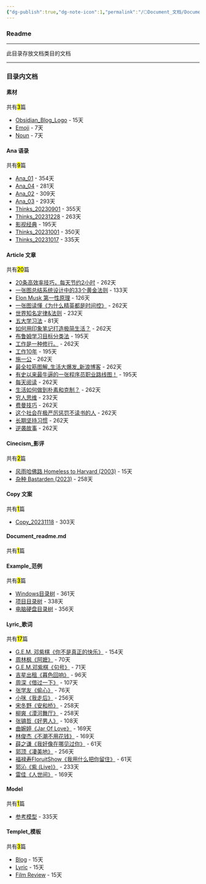 ```yaml
---
{"dg-publish":true,"dg-note-icon":1,"permalink":"/🌕Document_文档/Document_readme/","dgPassFrontmatter":true,"noteIcon":1,"created":"2024-08-24T23:09:47.569+08:00","updated":"2024-09-15T23:43:58.249+08:00"}
---
```


### Readme
--- 
此目录存放文档类目的文档
***
### 目录内文档
<p><span><h4 data-heading="素材" dir="auto">素材</h4></span></p><p><span>共有<mark>3</mark>篇</span></p><div><ul class="dataview list-view-ul"><li><span><a data-tooltip-position="top" aria-label="🌕Document_文档/素材/Obsidian_Blog_Logo.md" data-href="🌕Document_文档/素材/Obsidian_Blog_Logo.md" href="🌕Document_文档/素材/Obsidian_Blog_Logo.md" class="internal-link" target="_blank" rel="noopener">Obsidian_Blog_Logo</a> - 15天</span></li><li><span><a data-tooltip-position="top" aria-label="🌕Document_文档/素材/Emoji.md" data-href="🌕Document_文档/素材/Emoji.md" href="🌕Document_文档/素材/Emoji.md" class="internal-link" target="_blank" rel="noopener">Emoji</a> - 7天</span></li><li><span><a data-tooltip-position="top" aria-label="🌕Document_文档/素材/Noun.md" data-href="🌕Document_文档/素材/Noun.md" href="🌕Document_文档/素材/Noun.md" class="internal-link" target="_blank" rel="noopener">Noun</a> - 7天</span></li></ul></div><p><span><h4 data-heading="Ana 语录" dir="auto">Ana 语录</h4></span></p><p><span>共有<mark>9</mark>篇</span></p><div><ul class="dataview list-view-ul"><li><span><a data-tooltip-position="top" aria-label="🌕Document_文档/Ana 语录/Ana_01.md" data-href="🌕Document_文档/Ana 语录/Ana_01.md" href="🌕Document_文档/Ana 语录/Ana_01.md" class="internal-link" target="_blank" rel="noopener">Ana_01</a> - 354天</span></li><li><span><a data-tooltip-position="top" aria-label="🌕Document_文档/Ana 语录/Ana_04.md" data-href="🌕Document_文档/Ana 语录/Ana_04.md" href="🌕Document_文档/Ana 语录/Ana_04.md" class="internal-link" target="_blank" rel="noopener">Ana_04</a> - 281天</span></li><li><span><a data-tooltip-position="top" aria-label="🌕Document_文档/Ana 语录/Ana_02.md" data-href="🌕Document_文档/Ana 语录/Ana_02.md" href="🌕Document_文档/Ana 语录/Ana_02.md" class="internal-link" target="_blank" rel="noopener">Ana_02</a> - 309天</span></li><li><span><a data-tooltip-position="top" aria-label="🌕Document_文档/Ana 语录/Ana_03.md" data-href="🌕Document_文档/Ana 语录/Ana_03.md" href="🌕Document_文档/Ana 语录/Ana_03.md" class="internal-link" target="_blank" rel="noopener">Ana_03</a> - 293天</span></li><li><span><a data-tooltip-position="top" aria-label="🌕Document_文档/Ana 语录/Thinks_20230901.md" data-href="🌕Document_文档/Ana 语录/Thinks_20230901.md" href="🌕Document_文档/Ana 语录/Thinks_20230901.md" class="internal-link" target="_blank" rel="noopener">Thinks_20230901</a> - 355天</span></li><li><span><a data-tooltip-position="top" aria-label="🌕Document_文档/Ana 语录/Thinks_20231228.md" data-href="🌕Document_文档/Ana 语录/Thinks_20231228.md" href="🌕Document_文档/Ana 语录/Thinks_20231228.md" class="internal-link" target="_blank" rel="noopener">Thinks_20231228</a> - 263天</span></li><li><span><a data-tooltip-position="top" aria-label="🌕Document_文档/Ana 语录/影视经典.md" data-href="🌕Document_文档/Ana 语录/影视经典.md" href="🌕Document_文档/Ana 语录/影视经典.md" class="internal-link" target="_blank" rel="noopener">影视经典</a> - 195天</span></li><li><span><a data-tooltip-position="top" aria-label="🌕Document_文档/Ana 语录/Thinks_20231001.md" data-href="🌕Document_文档/Ana 语录/Thinks_20231001.md" href="🌕Document_文档/Ana 语录/Thinks_20231001.md" class="internal-link" target="_blank" rel="noopener">Thinks_20231001</a> - 350天</span></li><li><span><a data-tooltip-position="top" aria-label="🌕Document_文档/Ana 语录/Thinks_20231017.md" data-href="🌕Document_文档/Ana 语录/Thinks_20231017.md" href="🌕Document_文档/Ana 语录/Thinks_20231017.md" class="internal-link" target="_blank" rel="noopener">Thinks_20231017</a> - 335天</span></li></ul></div><p><span><h4 data-heading="Article 文章" dir="auto">Article 文章</h4></span></p><p><span>共有<mark>20</mark>篇</span></p><div><ul class="dataview list-view-ul"><li><span><a data-tooltip-position="top" aria-label="🌕Document_文档/Article 文章/20条高效率技巧，每天节约2小时.md" data-href="🌕Document_文档/Article 文章/20条高效率技巧，每天节约2小时.md" href="🌕Document_文档/Article 文章/20条高效率技巧，每天节约2小时.md" class="internal-link" target="_blank" rel="noopener">20条高效率技巧，每天节约2小时</a> - 262天</span></li><li><span><a data-tooltip-position="top" aria-label="🌕Document_文档/Article 文章/一张图总结系统设计中的33个黄金法则.md" data-href="🌕Document_文档/Article 文章/一张图总结系统设计中的33个黄金法则.md" href="🌕Document_文档/Article 文章/一张图总结系统设计中的33个黄金法则.md" class="internal-link" target="_blank" rel="noopener">一张图总结系统设计中的33个黄金法则</a> - 133天</span></li><li><span><a data-tooltip-position="top" aria-label="🌕Document_文档/Article 文章/Elon Musk 第一性原理.md" data-href="🌕Document_文档/Article 文章/Elon Musk 第一性原理.md" href="🌕Document_文档/Article 文章/Elon Musk 第一性原理.md" class="internal-link" target="_blank" rel="noopener">Elon Musk 第一性原理</a> - 126天</span></li><li><span><a data-tooltip-position="top" aria-label="🌕Document_文档/Article 文章/一张图读懂《为什么精英都是时间控》.md" data-href="🌕Document_文档/Article 文章/一张图读懂《为什么精英都是时间控》.md" href="🌕Document_文档/Article 文章/一张图读懂《为什么精英都是时间控》.md" class="internal-link" target="_blank" rel="noopener">一张图读懂《为什么精英都是时间控》</a> - 262天</span></li><li><span><a data-tooltip-position="top" aria-label="🌕Document_文档/Article 文章/世界知名定律&amp;法则.md" data-href="🌕Document_文档/Article 文章/世界知名定律&amp;法则.md" href="🌕Document_文档/Article 文章/世界知名定律&amp;法则.md" class="internal-link" target="_blank" rel="noopener">世界知名定律&amp;法则</a> - 232天</span></li><li><span><a data-tooltip-position="top" aria-label="🌕Document_文档/Article 文章/五大学习法.md" data-href="🌕Document_文档/Article 文章/五大学习法.md" href="🌕Document_文档/Article 文章/五大学习法.md" class="internal-link" target="_blank" rel="noopener">五大学习法</a> - 81天</span></li><li><span><a data-tooltip-position="top" aria-label="🌕Document_文档/Article 文章/如何用印象笔记打造极简生活？.md" data-href="🌕Document_文档/Article 文章/如何用印象笔记打造极简生活？.md" href="🌕Document_文档/Article 文章/如何用印象笔记打造极简生活？.md" class="internal-link" target="_blank" rel="noopener">如何用印象笔记打造极简生活？</a> - 262天</span></li><li><span><a data-tooltip-position="top" aria-label="🌕Document_文档/Article 文章/布鲁姆学习目标分类法.md" data-href="🌕Document_文档/Article 文章/布鲁姆学习目标分类法.md" href="🌕Document_文档/Article 文章/布鲁姆学习目标分类法.md" class="internal-link" target="_blank" rel="noopener">布鲁姆学习目标分类法</a> - 195天</span></li><li><span><a data-tooltip-position="top" aria-label="🌕Document_文档/Article 文章/工作是一种修行。.md" data-href="🌕Document_文档/Article 文章/工作是一种修行。.md" href="🌕Document_文档/Article 文章/工作是一种修行。.md" class="internal-link" target="_blank" rel="noopener">工作是一种修行。</a> - 262天</span></li><li><span><a data-tooltip-position="top" aria-label="🌕Document_文档/Article 文章/工作10年.md" data-href="🌕Document_文档/Article 文章/工作10年.md" href="🌕Document_文档/Article 文章/工作10年.md" class="internal-link" target="_blank" rel="noopener">工作10年</a> - 195天</span></li><li><span><a data-tooltip-position="top" aria-label="🌕Document_文档/Article 文章/施一公.md" data-href="🌕Document_文档/Article 文章/施一公.md" href="🌕Document_文档/Article 文章/施一公.md" class="internal-link" target="_blank" rel="noopener">施一公</a> - 262天</span></li><li><span><a data-tooltip-position="top" aria-label="🌕Document_文档/Article 文章/最全拉筋图解_生活大爆发_新浪博客.md" data-href="🌕Document_文档/Article 文章/最全拉筋图解_生活大爆发_新浪博客.md" href="🌕Document_文档/Article 文章/最全拉筋图解_生活大爆发_新浪博客.md" class="internal-link" target="_blank" rel="noopener">最全拉筋图解_生活大爆发_新浪博客</a> - 262天</span></li><li><span><a data-tooltip-position="top" aria-label="🌕Document_文档/Article 文章/有史以来最牛逼的一张程序员职业路线图！.md" data-href="🌕Document_文档/Article 文章/有史以来最牛逼的一张程序员职业路线图！.md" href="🌕Document_文档/Article 文章/有史以来最牛逼的一张程序员职业路线图！.md" class="internal-link" target="_blank" rel="noopener">有史以来最牛逼的一张程序员职业路线图！</a> - 195天</span></li><li><span><a data-tooltip-position="top" aria-label="🌕Document_文档/Article 文章/每天阅读.md" data-href="🌕Document_文档/Article 文章/每天阅读.md" href="🌕Document_文档/Article 文章/每天阅读.md" class="internal-link" target="_blank" rel="noopener">每天阅读</a> - 262天</span></li><li><span><a data-tooltip-position="top" aria-label="🌕Document_文档/Article 文章/生活如何做到朴素和克制？.md" data-href="🌕Document_文档/Article 文章/生活如何做到朴素和克制？.md" href="🌕Document_文档/Article 文章/生活如何做到朴素和克制？.md" class="internal-link" target="_blank" rel="noopener">生活如何做到朴素和克制？</a> - 262天</span></li><li><span><a data-tooltip-position="top" aria-label="🌕Document_文档/Article 文章/穷人思维.md" data-href="🌕Document_文档/Article 文章/穷人思维.md" href="🌕Document_文档/Article 文章/穷人思维.md" class="internal-link" target="_blank" rel="noopener">穷人思维</a> - 232天</span></li><li><span><a data-tooltip-position="top" aria-label="🌕Document_文档/Article 文章/费曼技巧.md" data-href="🌕Document_文档/Article 文章/费曼技巧.md" href="🌕Document_文档/Article 文章/费曼技巧.md" class="internal-link" target="_blank" rel="noopener">费曼技巧</a> - 262天</span></li><li><span><a data-tooltip-position="top" aria-label="🌕Document_文档/Article 文章/这个社会在极严厉惩罚不读书的人.md" data-href="🌕Document_文档/Article 文章/这个社会在极严厉惩罚不读书的人.md" href="🌕Document_文档/Article 文章/这个社会在极严厉惩罚不读书的人.md" class="internal-link" target="_blank" rel="noopener">这个社会在极严厉惩罚不读书的人</a> - 262天</span></li><li><span><a data-tooltip-position="top" aria-label="🌕Document_文档/Article 文章/长期坚持习惯.md" data-href="🌕Document_文档/Article 文章/长期坚持习惯.md" href="🌕Document_文档/Article 文章/长期坚持习惯.md" class="internal-link" target="_blank" rel="noopener">长期坚持习惯</a> - 262天</span></li><li><span><a data-tooltip-position="top" aria-label="🌕Document_文档/Article 文章/逆袭故事.md" data-href="🌕Document_文档/Article 文章/逆袭故事.md" href="🌕Document_文档/Article 文章/逆袭故事.md" class="internal-link" target="_blank" rel="noopener">逆袭故事</a> - 262天</span></li></ul></div><p><span><h4 data-heading="Cinecism_影评" dir="auto">Cinecism_影评</h4></span></p><p><span>共有<mark>2</mark>篇</span></p><div><ul class="dataview list-view-ul"><li><span><a data-tooltip-position="top" aria-label="🌕Document_文档/Cinecism_影评/风雨哈佛路 Homeless to Harvard (2003).md" data-href="🌕Document_文档/Cinecism_影评/风雨哈佛路 Homeless to Harvard (2003).md" href="🌕Document_文档/Cinecism_影评/风雨哈佛路 Homeless to Harvard (2003).md" class="internal-link" target="_blank" rel="noopener">风雨哈佛路 Homeless to Harvard (2003)</a> - 15天</span></li><li><span><a data-tooltip-position="top" aria-label="🌕Document_文档/Cinecism_影评/杂种 Bastarden (2023).md" data-href="🌕Document_文档/Cinecism_影评/杂种 Bastarden (2023).md" href="🌕Document_文档/Cinecism_影评/杂种 Bastarden (2023).md" class="internal-link" target="_blank" rel="noopener">杂种 Bastarden (2023)</a> - 258天</span></li></ul></div><p><span><h4 data-heading="Copy 文案" dir="auto">Copy 文案</h4></span></p><p><span>共有<mark>1</mark>篇</span></p><div><ul class="dataview list-view-ul"><li><span><a data-tooltip-position="top" aria-label="🌕Document_文档/Copy 文案/Copy_20231118.md" data-href="🌕Document_文档/Copy 文案/Copy_20231118.md" href="🌕Document_文档/Copy 文案/Copy_20231118.md" class="internal-link" target="_blank" rel="noopener">Copy_20231118</a> - 303天</span></li></ul></div><p><span><h4 data-heading="Document_readme.md" dir="auto">Document_readme.md</h4></span></p><p><span>共有<mark>1</mark>篇</span></p><div><ul class="dataview list-view-ul"></ul></div><p><span><h4 data-heading="Example_范例" dir="auto">Example_范例</h4></span></p><p><span>共有<mark>3</mark>篇</span></p><div><ul class="dataview list-view-ul"><li><span><a data-tooltip-position="top" aria-label="🌕Document_文档/Example_范例/Windows目录树.md" data-href="🌕Document_文档/Example_范例/Windows目录树.md" href="🌕Document_文档/Example_范例/Windows目录树.md" class="internal-link" target="_blank" rel="noopener">Windows目录树</a> - 361天</span></li><li><span><a data-tooltip-position="top" aria-label="🌕Document_文档/Example_范例/项目目录树.md" data-href="🌕Document_文档/Example_范例/项目目录树.md" href="🌕Document_文档/Example_范例/项目目录树.md" class="internal-link" target="_blank" rel="noopener">项目目录树</a> - 338天</span></li><li><span><a data-tooltip-position="top" aria-label="🌕Document_文档/Example_范例/电脑硬盘目录树.md" data-href="🌕Document_文档/Example_范例/电脑硬盘目录树.md" href="🌕Document_文档/Example_范例/电脑硬盘目录树.md" class="internal-link" target="_blank" rel="noopener">电脑硬盘目录树</a> - 356天</span></li></ul></div><p><span><h4 data-heading="Lyric_歌词" dir="auto">Lyric_歌词</h4></span></p><p><span>共有<mark>17</mark>篇</span></p><div><ul class="dataview list-view-ul"><li><span><a data-tooltip-position="top" aria-label="🌕Document_文档/Lyric_歌词/G.E.M. 邓紫棋《你不是真正的快乐》.md" data-href="🌕Document_文档/Lyric_歌词/G.E.M. 邓紫棋《你不是真正的快乐》.md" href="🌕Document_文档/Lyric_歌词/G.E.M. 邓紫棋《你不是真正的快乐》.md" class="internal-link" target="_blank" rel="noopener">G.E.M. 邓紫棋《你不是真正的快乐》</a> - 154天</span></li><li><span><a data-tooltip-position="top" aria-label="🌕Document_文档/Lyric_歌词/周林枫《阿嬷》.md" data-href="🌕Document_文档/Lyric_歌词/周林枫《阿嬷》.md" href="🌕Document_文档/Lyric_歌词/周林枫《阿嬷》.md" class="internal-link" target="_blank" rel="noopener">周林枫《阿嬷》</a> - 70天</span></li><li><span><a data-tooltip-position="top" aria-label="🌕Document_文档/Lyric_歌词/G.E.M.邓紫棋《句号》.md" data-href="🌕Document_文档/Lyric_歌词/G.E.M.邓紫棋《句号》.md" href="🌕Document_文档/Lyric_歌词/G.E.M.邓紫棋《句号》.md" class="internal-link" target="_blank" rel="noopener">G.E.M.邓紫棋《句号》</a> - 71天</span></li><li><span><a data-tooltip-position="top" aria-label="🌕Document_文档/Lyric_歌词/吉星出租《暮色回响》.md" data-href="🌕Document_文档/Lyric_歌词/吉星出租《暮色回响》.md" href="🌕Document_文档/Lyric_歌词/吉星出租《暮色回响》.md" class="internal-link" target="_blank" rel="noopener">吉星出租《暮色回响》</a> - 96天</span></li><li><span><a data-tooltip-position="top" aria-label="🌕Document_文档/Lyric_歌词/周深《借过一下》.md" data-href="🌕Document_文档/Lyric_歌词/周深《借过一下》.md" href="🌕Document_文档/Lyric_歌词/周深《借过一下》.md" class="internal-link" target="_blank" rel="noopener">周深《借过一下》</a> - 107天</span></li><li><span><a data-tooltip-position="top" aria-label="🌕Document_文档/Lyric_歌词/张学友《偷心》.md" data-href="🌕Document_文档/Lyric_歌词/张学友《偷心》.md" href="🌕Document_文档/Lyric_歌词/张学友《偷心》.md" class="internal-link" target="_blank" rel="noopener">张学友《偷心》</a> - 76天</span></li><li><span><a data-tooltip-position="top" aria-label="🌕Document_文档/Lyric_歌词/小咪《我走后》.md" data-href="🌕Document_文档/Lyric_歌词/小咪《我走后》.md" href="🌕Document_文档/Lyric_歌词/小咪《我走后》.md" class="internal-link" target="_blank" rel="noopener">小咪《我走后》</a> - 256天</span></li><li><span><a data-tooltip-position="top" aria-label="🌕Document_文档/Lyric_歌词/宋冬野《安和桥》.md" data-href="🌕Document_文档/Lyric_歌词/宋冬野《安和桥》.md" href="🌕Document_文档/Lyric_歌词/宋冬野《安和桥》.md" class="internal-link" target="_blank" rel="noopener">宋冬野《安和桥》</a> - 258天</span></li><li><span><a data-tooltip-position="top" aria-label="🌕Document_文档/Lyric_歌词/柳爽《漠河舞厅》.md" data-href="🌕Document_文档/Lyric_歌词/柳爽《漠河舞厅》.md" href="🌕Document_文档/Lyric_歌词/柳爽《漠河舞厅》.md" class="internal-link" target="_blank" rel="noopener">柳爽《漠河舞厅》</a> - 258天</span></li><li><span><a data-tooltip-position="top" aria-label="🌕Document_文档/Lyric_歌词/张镐哲《好男人》.md" data-href="🌕Document_文档/Lyric_歌词/张镐哲《好男人》.md" href="🌕Document_文档/Lyric_歌词/张镐哲《好男人》.md" class="internal-link" target="_blank" rel="noopener">张镐哲《好男人》</a> - 108天</span></li><li><span><a data-tooltip-position="top" aria-label="🌕Document_文档/Lyric_歌词/曲婉婷《Jar Of Love》.md" data-href="🌕Document_文档/Lyric_歌词/曲婉婷《Jar Of Love》.md" href="🌕Document_文档/Lyric_歌词/曲婉婷《Jar Of Love》.md" class="internal-link" target="_blank" rel="noopener">曲婉婷《Jar Of Love》</a> - 169天</span></li><li><span><a data-tooltip-position="top" aria-label="🌕Document_文档/Lyric_歌词/林俊杰《不潮不用花钱》.md" data-href="🌕Document_文档/Lyric_歌词/林俊杰《不潮不用花钱》.md" href="🌕Document_文档/Lyric_歌词/林俊杰《不潮不用花钱》.md" class="internal-link" target="_blank" rel="noopener">林俊杰《不潮不用花钱》</a> - 169天</span></li><li><span><a data-tooltip-position="top" aria-label="🌕Document_文档/Lyric_歌词/薛之谦《我好像在哪见过你》.md" data-href="🌕Document_文档/Lyric_歌词/薛之谦《我好像在哪见过你》.md" href="🌕Document_文档/Lyric_歌词/薛之谦《我好像在哪见过你》.md" class="internal-link" target="_blank" rel="noopener">薛之谦《我好像在哪见过你》</a> - 61天</span></li><li><span><a data-tooltip-position="top" aria-label="🌕Document_文档/Lyric_歌词/郭顶《凄美地》.md" data-href="🌕Document_文档/Lyric_歌词/郭顶《凄美地》.md" href="🌕Document_文档/Lyric_歌词/郭顶《凄美地》.md" class="internal-link" target="_blank" rel="noopener">郭顶《凄美地》</a> - 256天</span></li><li><span><a data-tooltip-position="top" aria-label="🌕Document_文档/Lyric_歌词/福禄寿FloruitShow《我用什么把你留住》.md" data-href="🌕Document_文档/Lyric_歌词/福禄寿FloruitShow《我用什么把你留住》.md" href="🌕Document_文档/Lyric_歌词/福禄寿FloruitShow《我用什么把你留住》.md" class="internal-link" target="_blank" rel="noopener">福禄寿FloruitShow《我用什么把你留住》</a> - 61天</span></li><li><span><a data-tooltip-position="top" aria-label="🌕Document_文档/Lyric_歌词/郭沁《紫 (Live)》.md" data-href="🌕Document_文档/Lyric_歌词/郭沁《紫 (Live)》.md" href="🌕Document_文档/Lyric_歌词/郭沁《紫 (Live)》.md" class="internal-link" target="_blank" rel="noopener">郭沁《紫 (Live)》</a> - 233天</span></li><li><span><a data-tooltip-position="top" aria-label="🌕Document_文档/Lyric_歌词/雷佳《人世间》.md" data-href="🌕Document_文档/Lyric_歌词/雷佳《人世间》.md" href="🌕Document_文档/Lyric_歌词/雷佳《人世间》.md" class="internal-link" target="_blank" rel="noopener">雷佳《人世间》</a> - 169天</span></li></ul></div><p><span><h4 data-heading="Model" dir="auto">Model</h4></span></p><p><span>共有<mark>1</mark>篇</span></p><div><ul class="dataview list-view-ul"><li><span><a data-tooltip-position="top" aria-label="🌕Document_文档/Model/参考模型.md" data-href="🌕Document_文档/Model/参考模型.md" href="🌕Document_文档/Model/参考模型.md" class="internal-link" target="_blank" rel="noopener">参考模型</a> - 335天</span></li></ul></div><p><span><h4 data-heading="Templet_模板" dir="auto">Templet_模板</h4></span></p><p><span>共有<mark>3</mark>篇</span></p><div><ul class="dataview list-view-ul"><li><span><a data-tooltip-position="top" aria-label="🌕Document_文档/Templet_模板/Blog.md" data-href="🌕Document_文档/Templet_模板/Blog.md" href="🌕Document_文档/Templet_模板/Blog.md" class="internal-link" target="_blank" rel="noopener">Blog</a> - 15天</span></li><li><span><a data-tooltip-position="top" aria-label="🌕Document_文档/Templet_模板/Lyric.md" data-href="🌕Document_文档/Templet_模板/Lyric.md" href="🌕Document_文档/Templet_模板/Lyric.md" class="internal-link" target="_blank" rel="noopener">Lyric</a> - 15天</span></li><li><span><a data-tooltip-position="top" aria-label="🌕Document_文档/Templet_模板/Film Review.md" data-href="🌕Document_文档/Templet_模板/Film Review.md" href="🌕Document_文档/Templet_模板/Film Review.md" class="internal-link" target="_blank" rel="noopener">Film Review</a> - 15天</span></li></ul></div>
